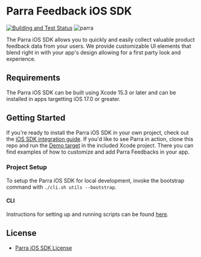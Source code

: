 # Parra Feedback iOS SDK

[![Building and Test Status](https://github.com/Parra-Inc/parra-mobile-sdks/actions/workflows/ios.yml/badge.svg?branch=main)](https://github.com/Parra-Inc/parra-mobile-sdks/actions/workflows/ios.yml) ![parra](https://img.shields.io/cocoapods/v/Parra)

The Parra iOS SDK allows you to quickly and easily collect valuable product feedback data from your users. We provide customizable UI elements that blend right in with your app's design allowing for a first party look and experience.

## Requirements

The Parra iOS SDK can be built using Xcode 15.3 or later and can be installed in apps targetting iOS 17.0 or greater.

## Getting Started

If you're ready to install the Parra iOS SDK in your own project, check out the [iOS SDK integration guide](https://docs.parra.io/guides/ios). If you'd like to see Parra in action, clone this repo and run the [Demo target](https://github.com/Parra-Inc/parra-mobile-sdks/tree/main/Demo) in the included Xcode project. There you can find examples of how to customize and add Parra Feedbacks in your app.

### Project Setup

To setup the Parra iOS SDK for local development, invoke the bootstrap command with `./cli.sh utils --bootstrap`.

#### CLI

Instructions for setting up and running scripts can be found [here](cli/README.md).

## License

* [Parra iOS SDK License](https://github.com/Parra-Inc/parra-mobile-sdks/blob/main/LICENSE.md)

<!-- ## Contributing -->

